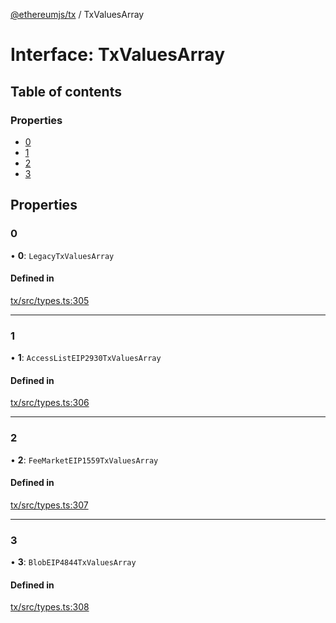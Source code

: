 [@ethereumjs/tx](../README.md) / TxValuesArray

# Interface: TxValuesArray

## Table of contents

### Properties

- [0](TxValuesArray.md#0)
- [1](TxValuesArray.md#1)
- [2](TxValuesArray.md#2)
- [3](TxValuesArray.md#3)

## Properties

### 0

• **0**: `LegacyTxValuesArray`

#### Defined in

[tx/src/types.ts:305](https://github.com/ethereumjs/ethereumjs-monorepo/blob/master/packages/tx/src/types.ts#L305)

___

### 1

• **1**: `AccessListEIP2930TxValuesArray`

#### Defined in

[tx/src/types.ts:306](https://github.com/ethereumjs/ethereumjs-monorepo/blob/master/packages/tx/src/types.ts#L306)

___

### 2

• **2**: `FeeMarketEIP1559TxValuesArray`

#### Defined in

[tx/src/types.ts:307](https://github.com/ethereumjs/ethereumjs-monorepo/blob/master/packages/tx/src/types.ts#L307)

___

### 3

• **3**: `BlobEIP4844TxValuesArray`

#### Defined in

[tx/src/types.ts:308](https://github.com/ethereumjs/ethereumjs-monorepo/blob/master/packages/tx/src/types.ts#L308)
